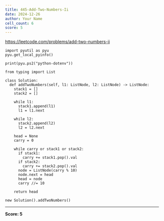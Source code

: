 ```yaml
---
title: 445-Add-Two-Numbers-Ii
date: 2024-12-26
author: Your Name
cell_count: 6
score: 5
---
```


https://leetcode.com/problems/add-two-numbers-ii


```
import pyutil as pyu
pyu.get_local_pyinfo()
```


```
print(pyu.ps2("python-dotenv"))
```


```
from typing import List
```


```
class Solution:
  def addTwoNumbers(self, l1: ListNode, l2: ListNode) -> ListNode:
    stack1 = []
    stack2 = []

    while l1:
      stack1.append(l1)
      l1 = l1.next

    while l2:
      stack2.append(l2)
      l2 = l2.next

    head = None
    carry = 0

    while carry or stack1 or stack2:
      if stack1:
        carry += stack1.pop().val
      if stack2:
        carry += stack2.pop().val
      node = ListNode(carry % 10)
      node.next = head
      head = node
      carry //= 10

    return head
```


```
new Solution().addTwoNumbers()
```


---
**Score: 5**
